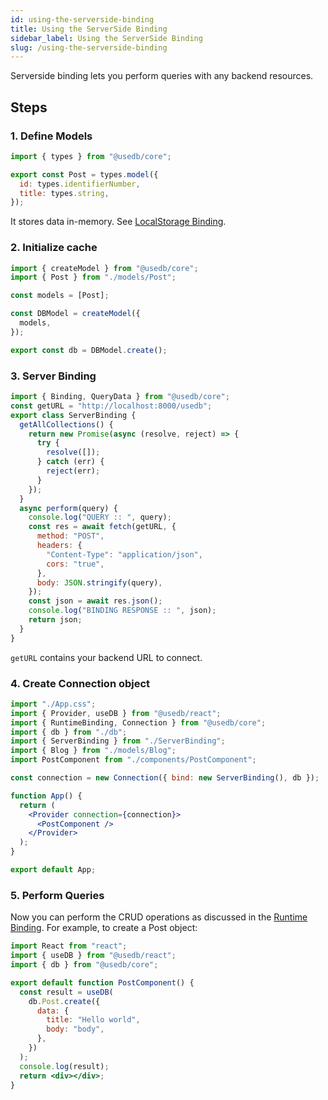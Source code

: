 ```yaml
---
id: using-the-serverside-binding
title: Using the ServerSide Binding
sidebar_label: Using the ServerSide Binding
slug: /using-the-serverside-binding
---
```


Serverside binding lets you perform queries with any backend resources.

## Steps

### 1. Define Models

```jsx
import { types } from "@usedb/core";

export const Post = types.model({
  id: types.identifierNumber,
  title: types.string,
});
```

It stores data in-memory. See [LocalStorage Binding](https://www.notion.so/geekyants/xyz).

### 2. Initialize cache

```jsx
import { createModel } from "@usedb/core";
import { Post } from "./models/Post";

const models = [Post];

const DBModel = createModel({
  models,
});

export const db = DBModel.create();
```

### 3. Server Binding

```jsx
import { Binding, QueryData } from "@usedb/core";
const getURL = "http://localhost:8000/usedb";
export class ServerBinding {
  getAllCollections() {
    return new Promise(async (resolve, reject) => {
      try {
        resolve([]);
      } catch (err) {
        reject(err);
      }
    });
  }
  async perform(query) {
    console.log("QUERY :: ", query);
    const res = await fetch(getURL, {
      method: "POST",
      headers: {
        "Content-Type": "application/json",
        cors: "true",
      },
      body: JSON.stringify(query),
    });
    const json = await res.json();
    console.log("BINDING RESPONSE :: ", json);
    return json;
  }
}
```

`getURL` contains your backend URL to connect.

### 4. Create Connection object

```jsx
import "./App.css";
import { Provider, useDB } from "@usedb/react";
import { RuntimeBinding, Connection } from "@usedb/core";
import { db } from "./db";
import { ServerBinding } from "./ServerBinding";
import { Blog } from "./models/Blog";
import PostComponent from "./components/PostComponent";

const connection = new Connection({ bind: new ServerBinding(), db });

function App() {
  return (
    <Provider connection={connection}>
      <PostComponent />
    </Provider>
  );
}

export default App;
```

### 5. Perform Queries

Now you can perform the CRUD operations as discussed in the [Runtime Binding](using-the-runtime-binding.md#4-perform-queries). For example, to create a Post object:

```jsx
import React from "react";
import { useDB } from "@usedb/react";
import { db } from "@usedb/core";

export default function PostComponent() {
  const result = useDB(
    db.Post.create({
      data: {
        title: "Hello world",
        body: "body",
      },
    })
  );
  console.log(result);
  return <div></div>;
}
```
